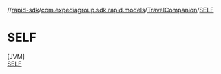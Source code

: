 //[rapid-sdk](../../../../index.md)/[com.expediagroup.sdk.rapid.models](../../index.md)/[TravelCompanion](../index.md)/[SELF](index.md)

# SELF

[JVM]\
[SELF](index.md)
